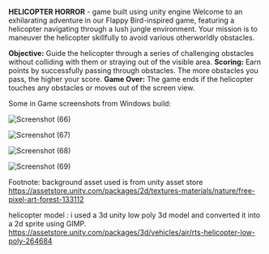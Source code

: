 **HELICOPTER HORROR**  - game built using unity engine
Welcome to an exhilarating adventure in our Flappy Bird-inspired game, featuring a helicopter navigating through a lush jungle environment.
Your mission is to maneuver the helicopter skillfully to avoid various otherworldly obstacles.

**Objective:** Guide the helicopter through a series of challenging obstacles without colliding with them or straying out of the visible area.
**Scoring:** Earn points by successfully passing through obstacles. The more obstacles you pass, the higher your score.
**Game Over:** The game ends if the helicopter touches any obstacles or moves out of the screen view.

Some in Game screenshots from Windows build:

![Screenshot (66)](https://github.com/PatelHarshitt/Helicopter-horror/assets/143261807/141e7349-aa66-4f23-80f3-c1550b54a8e7)

![Screenshot (67)](https://github.com/PatelHarshitt/Helicopter-horror/assets/143261807/39dc7ab8-506a-4c57-925a-9e7119799f1c)

![Screenshot (68)](https://github.com/PatelHarshitt/Helicopter-horror/assets/143261807/bf2aa32c-2bd9-4e26-b674-60c2536d5787)

![Screenshot (69)](https://github.com/PatelHarshitt/Helicopter-horror/assets/143261807/57ff5345-6fab-4186-94bb-60241fc69518)


Footnote:
background asset used is from unity asset store 
https://assetstore.unity.com/packages/2d/textures-materials/nature/free-pixel-art-forest-133112

helicopter model : i used a 3d unity low poly 3d model and converted it into a 2d sprite using GIMP.
https://assetstore.unity.com/packages/3d/vehicles/air/rts-helicopter-low-poly-264684
